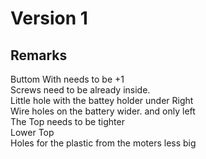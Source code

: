 # Version 1

## Remarks

Buttom With needs to be +1  
Screws need to be already inside.   
Little hole with the battey holder under Right  
Wire holes on the battery wider. and only left  
The Top needs to be tighter  
Lower Top  
Holes for the plastic from the moters less big

